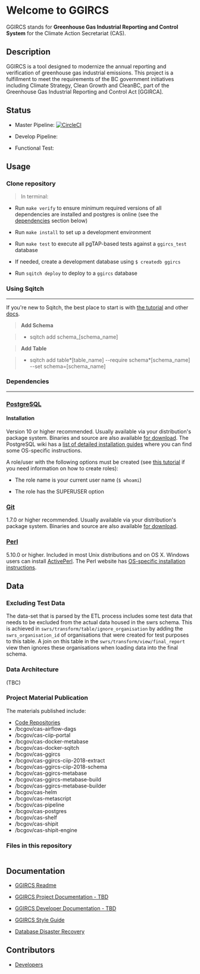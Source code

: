 # Welcome to GGIRCS

GGIRCS stands for **Greenhouse Gas Industrial Reporting and Control System** for the Climate Action Secretariat (CAS).

## Description

GGIRCS is a tool designed to modernize the annual reporting and verification of greenhouse gas industrial emissions. This project is a fulfillment to meet the requirements of the BC government initiatives including Climate Strategy, Clean Growth and CleanBC, part of the Greenhouse Gas Industrial Reporting and Control Act [GGIRCA].

## Status

- Master Pipeline: [![CircleCI](https://circleci.com/gh/bcgov/cas-ggircs/tree/master.svg?style=shield)](https://circleci.com/gh/bcgov/cas-ggircs/tree/master)

- Develop Pipeline:

- Functional Test:

## Usage

### Clone repository

> In terminal:

- Run `make verify` to ensure minimum required versions of all dependencies are installed and postgres is online (see the [dependencies](#Dependencies) section below)

- Run `make install` to set up a development environment

- Run `make test` to execute all pgTAP-based tests against a `ggircs_test` database

- If needed, create a development database using `$ createdb ggircs`

- Run `sqitch deploy` to deploy to a `ggircs` database

### Using Sqitch

---

If you're new to Sqitch, the best place to start is with [the tutorial](https://github.com/sqitchers/sqitch/blob/master/lib/sqitchtutorial.pod) and other [docs](https://sqitch.org/docs/).

> **Add Schema**

> - sqitch add schema\_[schema_name]

> **Add Table**

> - sqitch add table*[table_name] --require schema*[schema_name] --set schema=[schema_name]

### Dependencies

---

### [PostgreSQL](http://www.postgresql.org/)

#### Installation

Version 10 or higher recommended. Usually available via your distribution's package system. Binaries and source are also available [for download](http://www.postgresql.org/download/). The PostgreSQL wiki has a [list of detailed installation guides](https://wiki.postgresql.org/wiki/Detailed_installation_guides) where you can find some OS-specific instructions.

A role/user with the following options must be created (see [this tutorial](https://tableplus.io/blog/2018/10/how-to-create-superuser-in-postgresql.html) if you need information on how to create roles):

- The role name is your current user name (`$ whoami`)

- The role has the SUPERUSER option

### [Git](http://git-scm.com)

1.7.0 or higher recommended. Usually available via your distribution's package system. Binaries and source are also available [for download](http://git-scm.com/downloads).

### [Perl](http://perl.org/)

5.10.0 or higher. Included in most Unix distributions and on OS X. Windows users can install [ActivePerl](http://www.activestate.com/activeperl/downloads). The Perl website has [OS-specific installation instructions](https://learn.perl.org/installing/).

## Data

### Excluding Test Data

The data-set that is parsed by the ETL process includes some test data that needs to be excluded from the actual data housed in the swrs schema. This is achieved in `swrs/transform/table/ignore_organisation` by adding the `swrs_organisation_id` of organisations that were created for test purposes to this table. A join on this table in the `swrs/transform/view/final_report` view then ignores these organisations when loading data into the final schema.

### Data Architecture

(TBC)

### Project Material Publication

The materials published include:

- [Code Repositories](https://github.com/bcgov?utf8=%E2%9C%93&q=cas&type=&language=)
- /bcgov/cas-airflow-dags
- /bcgov/cas-ciip-portal
- /bcgov/cas-docker-metabase
- /bcgov/cas-docker-sqitch
- /bcgov/cas-ggircs
- /bcgov/cas-ggircs-ciip-2018-extract
- /bcgov/cas-ggircs-ciip-2018-schema
- /bcgov/cas-ggircs-metabase
- /bcgov/cas-ggircs-metabase-build
- /bcgov/cas-ggircs-metabase-builder
- /bcgov/cas-helm
- /bcgov/cas-metascript
- /bcgov/cas-pipeline
- /bcgov/cas-postgres
- /bcgov/cas-shelf
- /bcgov/cas-shipit
- /bcgov/cas-shipit-engine

### Files in this repository

```

```

## Documentation

- [GGIRCS Readme](https://raw.githubusercontent.com/bcgov/cas-ggircs/develop/Readme.md)

- [GGIRCS Project Documentation - TBD](https://github.com/bcgov/cas-ggircs/wiki)

- [GGIRCS Developer Documentation - TBD](https://github.com/bcgov/cas-ggircs-docs/)

- [GGIRCS Style Guide](https://developer.gov.bc.ca/components)

- [Database Disaster Recovery](https://github.com/bcgov/cas-postgres#point-in-time-recovery)

## Contributors

- [Developers](https://github.com/bcgov/cas-ggircs/graphs/contributors)
